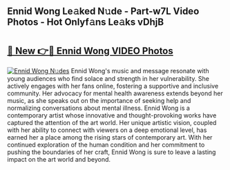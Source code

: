 ## Ennid Wong Le𝚊ked N𝚞de - Part-w7L Video Photos - Hot Onlyf𝚊ns Le𝚊ks vDhjB

# <h2><a href="http://ab65965.deff.icu/?id=Ennid+Wong">🔗 New 👉🔴 Ennid Wong VIDEO Photos</a></h2>

[![Ennid Wong N𝚞des](https://i.imgur.com/rIISA9y.gif)](http://ab65965.deff.icu/?id=Ennid+Wong)
Ennid Wong's music and message resonate with young audiences who find solace and strength in her vulnerability. She actively engages with her fans online, fostering a supportive and inclusive community. Her advocacy for mental health awareness extends beyond her music, as she speaks out on the importance of seeking help and normalizing conversations about mental illness. Ennid Wong is a contemporary artist whose innovative and thought-provoking works have captured the attention of the art world. Her unique artistic vision, coupled with her ability to connect with viewers on a deep emotional level, has earned her a place among the rising stars of contemporary art. With her continued exploration of the human condition and her commitment to pushing the boundaries of her craft, Ennid Wong is sure to leave a lasting impact on the art world and beyond.
